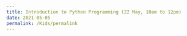 ```yaml
---
title: Introduction to Python Programming (22 May, 10am to 12pm)
date: 2021-05-05
permalink: /Kids/permalink
---
```

